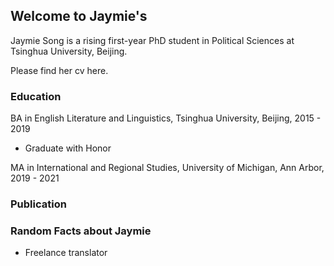 ## Welcome to Jaymie's

Jaymie Song is a rising first-year PhD student in Political Sciences at Tsinghua University, Beijing.

Please find her cv here.




### Education

BA in English Literature and Linguistics, Tsinghua University, Beijing, 2015 - 2019
- Graduate with Honor

MA in International and Regional Studies, University of Michigan, Ann Arbor, 2019 - 2021



### Publication





### Random Facts about Jaymie
- Freelance translator


